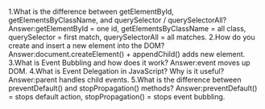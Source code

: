 1.What is the difference between getElementById, getElementsByClassName, and querySelector / querySelectorAll?
Answer:getElementById = one id, getElementsByClassName = all class, querySelector = first match, querySelectorAll = all matches.
2.How do you create and insert a new element into the DOM?
Answer:document.createElement() + appendChild() adds new element.
3.What is Event Bubbling and how does it work?
Answer:event moves up DOM.
4.What is Event Delegation in JavaScript? Why is it useful?
Answer:parent handles child events.
5.What is the difference between preventDefault() and stopPropagation() methods?
Answer:preventDefault() = stops default action, stopPropagation() = stops event bubbling.
